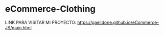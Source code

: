 # eCommerce-Clothing
LINK PARA VISITAR MI PROYECTO:
https://gaelidone.github.io/eCommerce-JS/main.html
